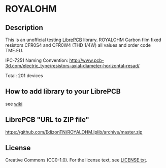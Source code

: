 # ROYALOHM

## Description

This is an unofficial testing [LibrePCB](https://librepcb.org) library. 
ROYALOHM Carbon film fixed resistors CFR0S4 and CFR0W4 (THD 1/4W) all values and order code TME.EU.

IPC-7251 Naming Convention: http://www.pcb-3d.com/electric_type/resistors-axial-diameter-horizontal-resad/

Total: 201 devices


## How to add library to your LibrePCB
see [wiki](../../wiki/)


## LibrePCB "URL to ZIP file"
https://github.com/EdizonTN/ROYALOHM.lplib/archive/master.zip


## License

Creative Commons (CC0-1.0). For the license text, see [LICENSE.txt](LICENSE.txt).
